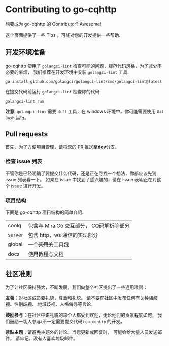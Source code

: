 # Contributing to go-cqhttp

想要成为 go-cqhttp 的 Contributor? Awesome!

这个页面提供了一些 Tips ，可能对您的开发提供一些帮助.

## 开发环境准备

go-cqhttp 使用了 `golangci-lint` 检查可能的问题，规范代码风格，为了减少不必要的麻烦，
我们推荐在开发环境中安装 `golangci-lint` 工具.

```shell
go install github.com/golangci/golangci-lint/cmd/golangci-lint@latest
```

在提交代码前运行 `golangci-lint` 检查你的代码:

```shell
golangci-lint run
```

**注意**: `golangci-lint` 需要 `diff` 工具，在 windows 环境中，你可能需要使用 `Git Bash` 运行。

## Pull requests

首先，为了方便项目管理，请将您的 PR 推送至**dev**分支。

### 检查 issue 列表

不管你是已经明确了要提交什么代码，还是正在寻找一个想法，你都应该先到 issue 列表看一下。
如果在 issue 中找到了感兴趣的，请在 issue 表明正在对这个 issue 进行开发。

### 项目结构

下面是 go-cqhttp 项目结构的简单介绍.

<table class="tg">
  <tr>
    <td>coolq</td>
    <td>
      包含与 MiraiGo 交互部分， CQ码解析等部分
    </td>
  </tr>
  <tr>
    <td>server</td>
    <td>
      包含 http，ws 通信的实现部分
    </td>
  </tr>
  <tr>
    <td>global</td>
    <td>
      一个<del>实用的</del>工具包
    </td>
  </tr>
  <tr>
    <td>docs</td>
    <td>
      使用教程与文档
    </td>
  </tr>
</table>

## 社区准则
为了让社区保持强大，不断发展，我们向整个社区提出了一些通用准则：

**友善**：对社区成员要礼貌，尊重和礼貌。 请不要在社区中发布任何有关种族歧视、性别歧视、
地域歧视、人格侮辱等言论。

**鼓励参与**：在社区中讲礼貌的每个人都受到欢迎，无论他们的贡献程度如何，
我们鼓励一切人参与(不一定需要提交代码) `go-cqhttp` 的开发。

**紧贴主题**：请避免主题外的讨论。当您更新或回复时， 可能会给大量人员发送邮件，
请牢记，没有人喜欢垃圾邮件。
